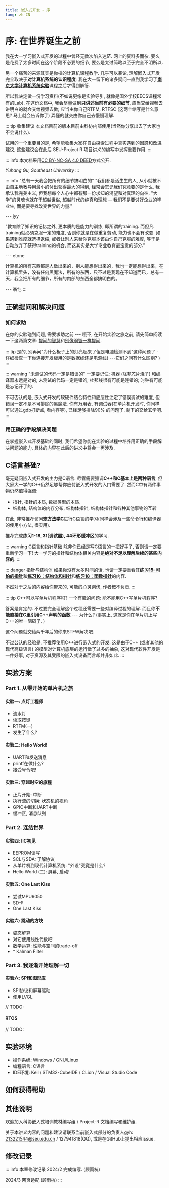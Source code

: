 ```yaml
---
title: 嵌入式开发 - 序
lang: zh-CN
---
```


# 序: 在世界诞生之前

我在大一学习嵌入式开发的过程中曾经无数次陷入迷茫. 网上的资料多而杂,
要么是花费了太多时间在这个阶段不必要的细节,
要么是太过简略以至于完全不明所以.

另一个痛苦的来源其实是你校的计算机课程教学. 几乎可以暴论,
理解嵌入式开发完全取决于**对计算机系统的认识程度**;
我在大一留下的诸多疑问一直到我学习了[**南京大学计算机系统实验**](https://nju-projectn.github.io/ics-pa-gitbook/ics2023/index.html)课程之后才得到解答.

所以我决定做一份学习资料(不如说更像是实验导引, 就像是国外学校EECS课程常有的Lab). 在这份文档中,
我会尽量做到**只讲述当前有必要的细节**,
应当交给视频去讲明白的就会交给视频去做; 应当由你自己RTFM,
RTFSC (这两个缩写是什么意思?
马上就会告诉你了) 弄懂的就交由你自己去慢慢理解.

::: tip 收集建议
本文档目前的版本目前由科协内部使用(当然你分享出去了大家也不会说什么).

试用的一个重要目的是,
希望能收集大家在自由探索过程中真实遇到的困惑和改进建议, 这些建议会在此后
SEU-Project R 项目讲义的编写中发挥重要作用.
:::

::: info
本文档采用[CC BY-NC-SA 4.0
DEED](https://creativecommons.org/licenses/by-nc-sa/4.0/deed.zh-hans)方式公开.

*Yuhang Gu, Southeast University*
:::

::: info "总有一天我会把所有的细节搞明白的"
\"我们都是活生生的人, 从小就被不由自主地教导用最小的付出获得最大的得到,
经常会忘记我们究竟要的是什么. 我承认我完美主义,
但我想每个人心中都有那一份求知的渴望和对真理的向往,
\"大学\"的灵魂也就在于超越世俗, 超越时代的纯真和理想 --
我们不是要讨好企业的毕业生, 而是要寻找改变世界的力量.\"

--- jyy

\"教育除了知识的记忆之外, 更本质的是能力的训练, 即所谓的training.
而但凡training就必须克服一定的难度, 否则你就是在做重复劳动,
能力也不会有改变. 如果遇到难度就选择退缩,
或者让别人来替你克服本该由你自己克服的难度,
等于是自动放弃了获得training的机会,
而这其实是大学专业教育最宝贵的部分.\"

--- etone

计算机的所有东西都是人做出来的，别人能想得出来的，我也一定能想得出来，在计算机里头，没有任何黑魔法，所有的东西，只不过是我现在不知道而已，总有一天，我会把所有的细节，所有的内部的东西全都搞明白的。

--- 翁恺
:::

## 正确提问和解决问题

### 如何求助

在你的实验碰到问题, 需要求助之前 --- 哦不, 在开始实验之旅之前,
请先简单阅读一下这两篇文章:
[提问的智慧](https://github.com/ryanhanwu/How-To-Ask-Questions-The-Smart-Way/blob/main/README-zh_CN.md)和[别像弱智一样提问](https://github.com/tangx/Stop-Ask-Questions-The-Stupid-Ways/blob/master/README.md).

::: tip
是的, 别再问\"为什么板子上的灯亮起来了但是电脑检测不到\"这种问题了 -
仔细检查一下你连接开发板用的是数据线还是电源线( ---它们之间有什么区别? )
:::

::: warning "未测试的代码一定是错误的"
一定要记住: 机器 (除非芯片烧了) 和编译器永远是对的;
未测试的代码一定是错的; 杜邦线很有可能是连错的; 时钟有可能是忘记开了的.

不可否认的是, 嵌入式开发的软硬件结合特性和底层性注定了错误调试的难度,
但错误一定不是不可排除的黑魔法. 你有万用表, 有调试器(在单片机开发时,
你同样可以通过gdb打断点, 看内存等), 已经足够排除90% 的问题了.
剩下的交给玄学吧.
:::

### 用正确的手段解决问题
在掌握嵌入式开发基础的同时, 我们希望你能在实验的过程中培养用正确的手段解决问题的能力. 具体的内容在此后的讲义中将会一再涉及.

## C语言基础?

毫无疑问嵌入式开发的主力是C语言. 尽管需要强调**C++和C基本上是两种语言**, 但大家大一学的C++仍然足够帮你应付嵌入式开发的入门需要了. 然而C中有两件事物仍然值得强调:

-   指针, 指针的本质, 数据类型的本质.
-   结构体, 结构体的内存分布, 结构体指针, 结构体指针和各种其他事物的互转

在此,
非常推荐访问[**笨方法学C**](https://wizardforcel.gitbooks.io/lcthw/content/)进行C语言的学习(同样会涉及一些命令行和编译器的使用小方法, 很实用). 

推荐完成**练习1-18, 31(调试器), 44环形缓冲区**的学习.

::: warning C语言和指针基础
除非你已经是写C语言的一把好手了, 否则请一定要重新学习一下! 大一学习的指针和结构体相关内容是**绝对不足以理解后续的某些内容的**.
:::

::: danger 指针与结构体
如果你没有太多时间的话, 也请一定要重看其[**练习15:
可怕的指针**](https://wizardforcel.gitbooks.io/lcthw/content/ex15.html)和[**练习16：结构体和指针**](https://wizardforcel.gitbooks.io/lcthw/content/ex16.html)和[**练习18：函数指针**](https://wizardforcel.gitbooks.io/lcthw/content/ex18.html)的内容.

不然对于之后的内容给你带来的, 可能的心灵创伤, 作者概不负责.
:::

::: tip C++可以写单片机程序吗?
一个有趣的问题: 能不能用C++写单片机程序?

答案是肯定的. 不过要完全理解这个过程还需要一些对编译过程的理解.
而且你**不能直接在C里引用C++声明的函数** --- 为什么? (事实上, 这就是你在单片机上写C++的唯一阻碍了. )

这个问题就交给两千年后的你来STFW解决吧.

不过公认的经验是, 不推荐使用C++进行嵌入式的开发. 这是由于C++ (或者其他的现代高级语言) 的模型对计算机底层的运行做了过多的抽象, 这对现代软件开发是一件好事, 对于资源及其受限的嵌入式设备而言却并非如此.
:::

## 实验方案

### Part 1. 从零开始的单片机之旅

#### 实验一: 点灯工程师
-   流水灯 
-   读取按键
-   RTFM(一)
-   发生了什么?

#### 实验二: Hello World!
-   UART和发送消息
-   printf在做什么?
-   接受号令吧!

#### 实验三: 穿越时空的旅程
-   正片开始: 中断
-   执行流的切换: 状态机的视角
-   GPIO中断和UART中断
-   缓冲区, 消息队列

### Part 2. 连结世界

#### 实验四: IIC初见
-   EEPROM读写
-   SCL与SDA: 了解协议
-   从单片机到现代计算机系统: \"外设\"究竟是什么?
-   Hello World (二): 屏幕, 启动!

#### 实验五: One Last Kiss
-   尝试MPU6050
-   SD卡
-   One Last Kiss

#### 实验六: 跳动的方块
-   姿态解算
-   对它使用线性代数吧!
-   数学运算: 性能与空间的trade-off
-   \* Kalman Filter

### Part 3. 我逐渐开始理解一切

#### 实验六: SPI和图形库
-   SPI协议和屏幕驱动
-   使用LVGL

// TODO:

#### RTOS
// TODO:

## 实验环境

-   操作系统: Windows / GNU/Linux
-   编程语言: C语言
-   IDE环境: Keil / STM32-CubeIDE / CLion / Visual Studio Code

## 如何获得帮助

## 其他说明

欢迎加入科协嵌入式培训教材编写组 / Project-R 文档编写和维护组.

关于本讲义内容的问题和建议请联系当前嵌入式部分的负责人gyh: 213221544@seu.edu.cn / 127941818(QQ), 或是在GitHub上提出相应issue.


## 修改记录
::: info 本章修改记录
2024/2 完成编写. (顾雨杭)

2024/3 网页适配 (顾雨杭)
:::